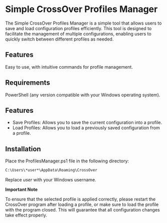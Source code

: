 
# Simple CrossOver Profiles Manager

The Simple CrossOver Profiles Manager is a simple tool that allows users to save and load configuration profiles efficiently. This tool is designed to facilitate the management of multiple configurations, enabling users to quickly switch between different profiles as needed.

## Features

Easy to use, with intuitive commands for profile management.

## Requirements
PowerShell (any version compatible with your Windows operating system).



## Features

- Save Profiles: Allows you to save the current configuration into a profile.
- Load Profiles: Allows you to load a previously saved configuration from a profile.


## Installation

Place the ProfilesManager.ps1 file in the following directory:

```bash
C:\Users\*user*\AppData\Roaming\CrossOver
```
Replace *user* with your Windows username.

**Important Note**

To ensure that the selected profile is applied correctly, please restart the CrossOver program after loading a profile, or make sure to load the profile with the program closed. This will guarantee that all configuration changes take effect properly.
    
